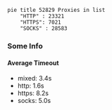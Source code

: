 
```mermaid
pie title 52829 Proxies in list
    "HTTP" : 23321
    "HTTPS": 7021
    "SOCKS" : 28583
```

### Some Info
#### Average Timeout

- mixed: 3.4s
- http: 1.6s
- https: 8.2s
- socks: 5.0s